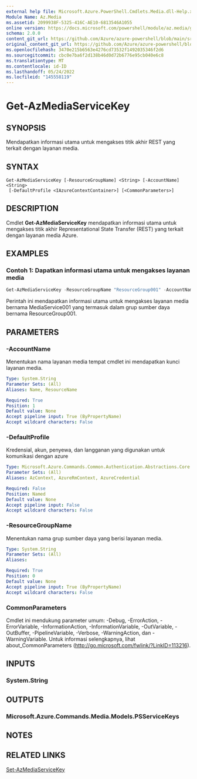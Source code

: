 ```yaml
---
external help file: Microsoft.Azure.PowerShell.Cmdlets.Media.dll-Help.xml
Module Name: Az.Media
ms.assetid: 2099938F-5325-416C-AE10-6813546A1055
online version: https://docs.microsoft.com/powershell/module/az.media/get-azmediaservicekey
schema: 2.0.0
content_git_url: https://github.com/Azure/azure-powershell/blob/main/src/Media/Media/help/Get-AzMediaServiceKey.md
original_content_git_url: https://github.com/Azure/azure-powershell/blob/main/src/Media/Media/help/Get-AzMediaServiceKey.md
ms.openlocfilehash: 3470e215b6563e4276cd73532f1492035346f2d6
ms.sourcegitcommit: cbc0e7ba6f2d138b46d0d72b6776e95cb040e6c8
ms.translationtype: MT
ms.contentlocale: id-ID
ms.lasthandoff: 05/24/2022
ms.locfileid: "145558119"
---
```

# Get-AzMediaServiceKey

## SYNOPSIS
Mendapatkan informasi utama untuk mengakses titik akhir REST yang terkait dengan layanan media.

## SYNTAX

```
Get-AzMediaServiceKey [-ResourceGroupName] <String> [-AccountName] <String>
 [-DefaultProfile <IAzureContextContainer>] [<CommonParameters>]
```

## DESCRIPTION
Cmdlet **Get-AzMediaServiceKey** mendapatkan informasi utama untuk mengakses titik akhir Representational State Transfer (REST) yang terkait dengan layanan media Azure.

## EXAMPLES

### Contoh 1: Dapatkan informasi utama untuk mengakses layanan media
```powershell
Get-AzMediaServiceKey -ResourceGroupName "ResourceGroup001" -AccountName "MediaService001"
```

Perintah ini mendapatkan informasi utama untuk mengakses layanan media bernama MediaService001 yang termasuk dalam grup sumber daya bernama ResourceGroup001.

## PARAMETERS

### -AccountName
Menentukan nama layanan media tempat cmdlet ini mendapatkan kunci layanan media.

```yaml
Type: System.String
Parameter Sets: (All)
Aliases: Name, ResourceName

Required: True
Position: 1
Default value: None
Accept pipeline input: True (ByPropertyName)
Accept wildcard characters: False
```

### -DefaultProfile
Kredensial, akun, penyewa, dan langganan yang digunakan untuk komunikasi dengan azure

```yaml
Type: Microsoft.Azure.Commands.Common.Authentication.Abstractions.Core.IAzureContextContainer
Parameter Sets: (All)
Aliases: AzContext, AzureRmContext, AzureCredential

Required: False
Position: Named
Default value: None
Accept pipeline input: False
Accept wildcard characters: False
```

### -ResourceGroupName
Menentukan nama grup sumber daya yang berisi layanan media.

```yaml
Type: System.String
Parameter Sets: (All)
Aliases:

Required: True
Position: 0
Default value: None
Accept pipeline input: True (ByPropertyName)
Accept wildcard characters: False
```

### CommonParameters
Cmdlet ini mendukung parameter umum: -Debug, -ErrorAction, -ErrorVariable, -InformationAction, -InformationVariable, -OutVariable, -OutBuffer, -PipelineVariable, -Verbose, -WarningAction, dan -WarningVariable. Untuk informasi selengkapnya, lihat about_CommonParameters (http://go.microsoft.com/fwlink/?LinkID=113216).

## INPUTS

### System.String

## OUTPUTS

### Microsoft.Azure.Commands.Media.Models.PSServiceKeys

## NOTES

## RELATED LINKS

[Set-AzMediaServiceKey](./Set-AzMediaServiceKey.md)


